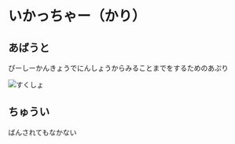 # いかっちゃー（かり）

## あばうと

ぴーしーかんきょうでにんしょうからみることまでをするためのあぷり

![すくしょ](https://raw.githubusercontent.com/yamachu/SplaWatch/images/assets/screenshot-01.png)

## ちゅうい

ばんされてもなかない
